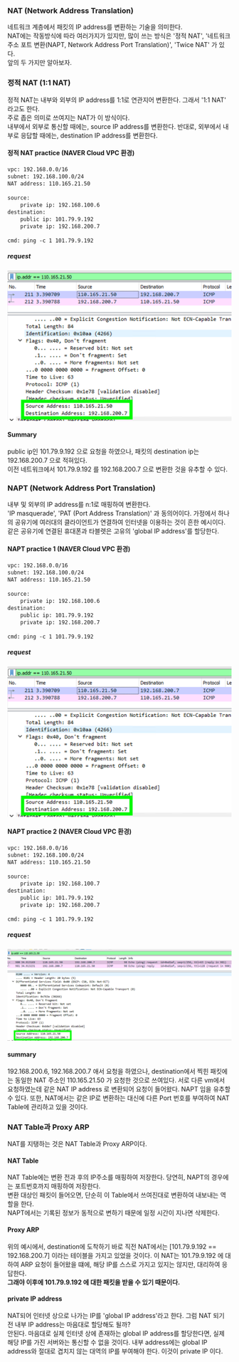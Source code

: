 ### NAT (Network Address Translation)
네트워크 계층에서 패킷의 IP address를 변환하는 기술을 의미한다.  
NAT에는 작동방식에 따라 여러가지가 있지만, 많이 쓰는 방식은 '정적 NAT', '네트워크 주소 포트 변환(NAPT, Network Address Port Translation)', 'Twice NAT' 가 있다.  
앞의 두 가지만 알아보자.



### 정적 NAT (1:1 NAT)
정적 NAT는 내부와 외부의 IP address를 1:1로 연관지어 변환한다. 그래서 '1:1 NAT' 라고도 한다.  
주로 좁은 의미로 쓰여지는 NAT가 이 방식이다.   
내부에서 외부로 통신할 때에는, source IP address를 변환한다. 
반대로, 외부에서 내부로 응답할 때에는, destination IP address를 변환한다.



#### 정적 NAT practice (NAVER Cloud VPC 환경)
~~~
vpc: 192.168.0.0/16
subnet: 192.168.100.0/24
NAT address: 110.165.21.50

source: 
    private ip: 192.168.100.6
destination: 
    public ip: 101.79.9.192
    private ip: 192.168.200.7

cmd: ping -c 1 101.79.9.192
~~~


##### request  
![nat request wireshark](./img/nat_req_1.png)


#### Summary
public ip인 101.79.9.192 으로 요청을 하였으나, 패킷의 destination ip는 192.168.200.7 으로 적혀있다.  
이전 네트워크에서 101.79.9.192 를 192.168.200.7 으로 변환한 것을 유추할 수 있다.



### NAPT (Network Address Port Translation)
내부 및 외부의 IP address를 n:1로 매핑하여 변환한다.   
'IP masquerade', 'PAT (Port Address Translation)' 과 동의어이다.
가정에서 하나의 공유기에 여러대의 클라이언트가 연결하여 인터넷을 이용하는 것이 흔한 예시이다.
같은 공유기에 연결된 휴대폰과 타블렛은 고유의 'global IP address'를 할당한다.



#### NAPT practice 1 (NAVER Cloud VPC 환경)
~~~
vpc: 192.168.0.0/16
subnet: 192.168.100.0/24
NAT address: 110.165.21.50

source: 
    private ip: 192.168.100.6
destination: 
    public ip: 101.79.9.192
    private ip: 192.168.200.7

cmd: ping -c 1 101.79.9.192
~~~



##### request  
![nat request wireshark](./img/nat_req_1.png)



#### NAPT practice 2 (NAVER Cloud VPC 환경)
~~~
vpc: 192.168.0.0/16
subnet: 192.168.100.0/24
NAT address: 110.165.21.50

source: 
    private ip: 192.168.100.7
destination: 
    public ip: 101.79.9.192
    private ip: 192.168.200.7

cmd: ping -c 1 101.79.9.192
~~~



##### request  
![nat request wireshark](./img/nat_req_2.png)



#### summary
192.168.200.6, 192.168.200.7 애서 요청을 하였으나, destination에서 찍힌 패킷에는 동일한 NAT 주소인 110.165.21.50 가 요청한 것으로 쓰여있다.
서로 다른 vm에서 요청하였는데 같은 NAT IP address 로 변환되어 요청이 들어왔다. NAPT 임을 유추할 수 있다.
또한, NAT에서는 같은 IP로 변환하는 대신에 다른 Port 번호를 부여하여 NAT Table에 관리하고 있을 것이다.



### NAT Table과 Proxy ARP
NAT를 지탱하는 것은 NAT Table과 Proxy ARP이다. 



#### NAT Table
NAT Table에는 변환 전과 후의 IP주소를 매핑하여 저장한다. 당연히, NAPT의 경우에는 포트번호까지 매핑하여 저장한다.  
변환 대상인 패킷이 들어오면, 단순히 이 Table에서 쓰여진대로 변환하여 내보내는 역할을 한다.  
NAPT에서는 기록된 정보가 동적으로 변하기 때문에 일정 시간이 지나면 삭제한다. 


#### Proxy ARP
위의 예시에서, destination에 도착하기 바로 직전 NAT에서는 [101.79.9.192 == 192.168.200.7] 이라는 테이블을 가지고 있었을 것이다.
이 NAT는 101.79.9.192 에 대하여 ARP 요청이 들어왔을 떄에, 해당 IP를 스스로 가지고 있지는 않지만, 대리하여 응답한다.  
<b>그래야 이후에 101.79.9.192 에 대한 패킷을 받을 수 있기 때문이다.</b>



#### private IP address
NAT되어 인터넷 상으로 나가는 IP를 'global IP address'라고 한다. 그럼 NAT 되기 전 내부 IP address는 마음대로 할당해도 될까?  
안된다. 마음대로 실제 인터넷 상에 존재하는 global IP address를 할당한다면, 실제 해당 IP를 가진 서버와는 통신할 수 없을 것이다.
내부 address에는 global IP address와 절대로 겹치지 않는 대역의 IP를 부여해야 한다. 이것이 private IP 이다.
